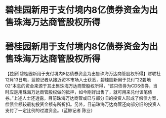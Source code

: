 # 碧桂园新用于支付境内8亿债券资金为出售珠海万达商管股权所得

# 碧桂园新用于支付境内8亿债券资金为出售珠海万达商管股权所得

【独家|碧桂园新用于支付境内8亿债券资金为出售珠海万达商管股权所得】财联社12月13日电，蓝鲸记者从接近资本市场人士获悉，碧桂园新用于兑付“22碧地02”本息的资金来源于其出售珠海万达商管股权所得，“该只债券为CDS债券，当时应是用珠海万达商管股权做的抵押，如今刚好出售了，就可用来兑付该笔债券。”上述人士还透露，目前珠海万达商管或已与部分旧的投资人形成了偿债方案，偿债金额较最初投资金额有所折扣。另外，目前珠海万达商管还向部分旧的投资人支付了一定比例的过渡资金。（蓝鲸记者
陈业）

